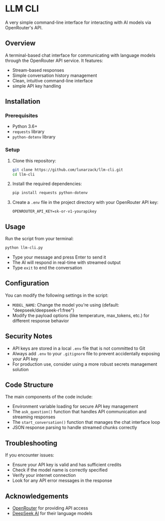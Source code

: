 # LLM CLI

A very simple command-line interface for interacting with AI models via OpenRouter's API.

## Overview

A terminal-based chat interface for communicating with language models through the OpenRouter API service. It features:

- Stream-based responses
- Simple conversation history management
- Clean, intuitive command-line interface
- simple API key handling

## Installation

### Prerequisites

- Python 3.6+
- `requests` library
- `python-dotenv` library

### Setup

1. Clone this repository:
   ```bash
   git clone https://github.com/lunarzack/llm-cli.git
   cd llm-cli
   ```

2. Install the required dependencies:
   ```bash
   pip install requests python-dotenv
   ```

3. Create a `.env` file in the project directory with your OpenRouter API key:
   ```
   OPENROUTER_API_KEY=sk-or-v1-yourapikey
   ```

## Usage

Run the script from your terminal:

```bash
python llm-cli.py
```

- Type your message and press Enter to send it
- The AI will respond in real-time with streamed output
- Type `exit` to end the conversation

## Configuration

You can modify the following settings in the script:

- `MODEL_NAME`: Change the model you're using (default: "deepseek/deepseek-r1:free")
- Modify the payload options (like temperature, max_tokens, etc.) for different response behavior

## Security Notes

- API keys are stored in a local `.env` file that is not committed to Git
- Always add `.env` to your `.gitignore` file to prevent accidentally exposing your API key
- For production use, consider using a more robust secrets management solution

## Code Structure

The main components of the code include:

- Environment variable loading for secure API key management
- The `ask_question()` function that handles API communication and streaming responses
- The `start_conversation()` function that manages the chat interface loop
- JSON response parsing to handle streamed chunks correctly

## Troubleshooting

If you encounter issues:

- Ensure your API key is valid and has sufficient credits
- Check if the model name is correctly specified
- Verify your internet connection
- Look for any API error messages in the response

## Acknowledgements

- [OpenRouter](https://openrouter.ai/) for providing API access
- [DeepSeek AI](https://deepseek.ai/) for their language models